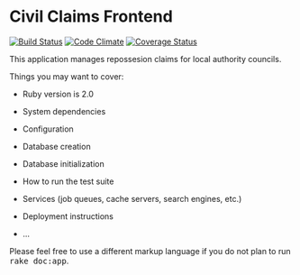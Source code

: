 # Civil Claims Frontend

[![Build Status](https://travis-ci.org/ministryofjustice/civil-claims-frontend-claimant.png?branch=master)](https://travis-ci.org/ministryofjustice/civil-claims-frontend-claimant)
[![Code Climate](https://codeclimate.com/github/ministryofjustice/civil-claims-frontend.png)](https://codeclimate.com/github/ministryofjustice/civil-claims-frontend)
[![Coverage Status](https://coveralls.io/repos/ministryofjustice/civil-claims-frontend/badge.png?branch=master)](https://coveralls.io/r/ministryofjustice/civil-claims-frontend?branch=master)


This application manages repossesion claims for local authority councils.

Things you may want to cover:

* Ruby version is 2.0

* System dependencies

* Configuration

* Database creation

* Database initialization

* How to run the test suite

* Services (job queues, cache servers, search engines, etc.)

* Deployment instructions

* ...


Please feel free to use a different markup language if you do not plan to run
<tt>rake doc:app</tt>.
